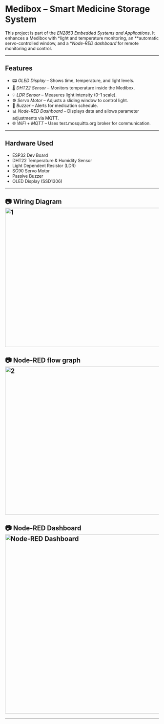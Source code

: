 # Medibox – Smart Medicine Storage System

This project is part of the *EN2853 Embedded Systems and Applications*.
It enhances a Medibox with *light and temperature monitoring, an **automatic servo-controlled window, and a **Node-RED dashboard* for remote monitoring and control.

---

## Features
- 📟 *OLED Display* – Shows time, temperature, and light levels.
- 🌡 *DHT22 Sensor* – Monitors temperature inside the Medibox.
- 💡 *LDR Sensor* – Measures light intensity (0–1 scale).
- ⚙ *Servo Motor* – Adjusts a sliding window to control light.
- 📢 *Buzzer* – Alerts for medication schedule.
- 📊 *Node-RED Dashboard* – Displays data and allows parameter adjustments via MQTT.
- 🌐 *WiFi + MQTT* – Uses test.mosquitto.org broker for communication.

---

## Hardware Used
- ESP32 Dev Board
- DHT22 Temperature & Humidity Sensor
- Light Dependent Resistor (LDR)
- SG90 Servo Motor
- Passive Buzzer
- OLED Display (SSD1306)

---

## 📷 Wiring Diagram<img width="627" height="456" alt="1" src="https://github.com/user-attachments/assets/e4f6f305-bc52-42a7-843c-66525848ea2c" />


## 📷 Node-RED flow graph<img width="693" height="485" alt="2" src="https://github.com/user-attachments/assets/2c6371a3-5f08-43e4-ac40-b086bfe96927" />


## 📷 Node-RED Dashboard<img width="1327" height="587" alt="Node-RED Dashboard" src="https://github.com/user-attachments/assets/76eb386a-c0e8-42e4-abe0-b2a9c009fe56" />


---



